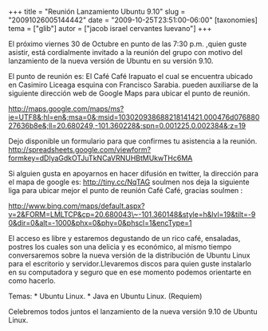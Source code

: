 +++
title = "Reunión Lanzamiento Ubuntu 9.10"
slug = "20091026005144442"
date = "2009-10-25T23:51:00-06:00"
[taxonomies]
tema = ["glib"]
autor = ["jacob israel cervantes luevano"]
+++

El próximo viernes 30 de Octubre en punto de las 7:30 p.m. ,quien guste
asistir, está cordialmente invitado a la reunión del grupo con motivo
del lanzamiento de la nueva versión de Ubuntu en su versión 9.10.

El punto de reunión es: El Café Café Irapuato el cual se encuentra
ubicado en Casimiro Liceaga esquina con Francisco Sarabia. pueden
auxiliarse de la siguiente dirección web de Google Maps para ubicar el
punto de reunión.

<http://maps.google.com/maps/ms?ie=UTF8&;hl=en&;msa=0&;msid=103020938688218141421.000476d07688027636b8e&;ll=20.680249,-101.360228&;spn=0.001225,0.002384&;z=19>

Dejo disponible un formulario para que confirmes tu asistencia a la reunión.
<http://spreadsheets.google.com/viewform?formkey=dDlyaGdkOTJuTkNCaVRNUHBtMUkwTHc6MA>

Si alguien gusta en apoyarnos en hacer difusión en twitter, la dirección para el
mapa de google es: <http://tiny.cc/NqTAG> soulmen nos deja la siguiente liga
para ubicar mejor el punto de reunión Café Café, gracias soulmen :

<http://www.bing.com/maps/default.aspx?v=2&FORM=LMLTCP&cp=20.680043\~-101.360148&style=h&lvl=19&tilt=-90&dir=0&alt=-1000&phx=0&phy=0&phscl=1&encType=1>

El acceso es libre y estaremos degustando de un rico café, ensaladas, postres
los cuales son una delicia y es económico, al mismo tiempo conversaremos sobre
la nueva versión de la distribución de Ubuntu Linux para el escritorio y
servidor.Llevaremos discos para quien guste instalarlo en su computadora y
seguro que en ese momento podemos orientarte en como hacerlo.

Temas: \* Ubuntu Linux. \* Java en Ubuntu Linux. (Requiem)

Celebremos todos juntos el lanzamiento de la nueva versión 9.10 de Ubuntu Linux.
